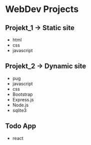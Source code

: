 # WebDev Projects

## Projekt_1 -> Static site
- html
- css
- javascript

## Projekt_2 -> Dynamic site
- pug
- javascript
- css
- Bootstrap
- Express.js
- Node.js
- sqlite3

## Todo App 
- react
